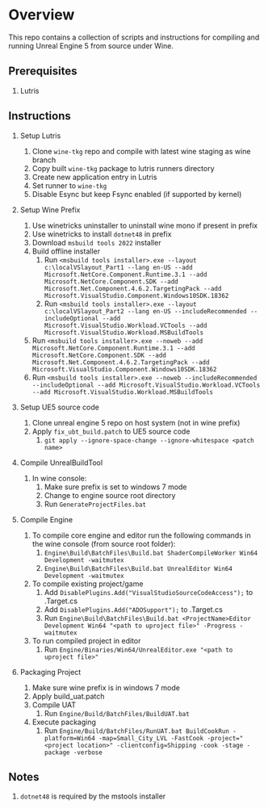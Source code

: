 # Overview
This repo contains a collection of scripts and instructions for compiling and running Unreal Engine 5 from source under Wine.

## Prerequisites

1. Lutris

## Instructions

1. Setup Lutris
   1. Clone ```wine-tkg``` repo and compile with latest wine staging as wine branch
   2. Copy built ```wine-tkg``` package to lutris runners directory
   3. Create new application entry in Lutris
   4. Set runner to ```wine-tkg```
   5. Disable Esync but keep Fsync enabled (if supported by kernel)
2. Setup Wine Prefix
   1. Use winetricks uninstaller to uninstall wine mono if present in prefix
   2. Use winetricks to install ```dotnet48``` in prefix
   3. Download ```msbuild tools 2022``` installer
   4. Build offline installer
      1. Run ```<msbuild tools installer>.exe --layout c:\localVSlayout_Part1 --lang en-US
       --add Microsoft.NetCore.Component.Runtime.3.1
       --add Microsoft.NetCore.Component.SDK
       --add Microsoft.Net.Component.4.6.2.TargetingPack
       --add Microsoft.VisualStudio.Component.Windows10SDK.18362```
      2. Run ```<msbuild tools installer>.exe --layout c:\localVSlayout_Part2 --lang en-US --includeRecommended --includeOptional --add Microsoft.VisualStudio.Workload.VCTools --add Microsoft.VisualStudio.Workload.MSBuildTools```
   5. Run ```<msbuild tools installer>.exe --noweb
       --add Microsoft.NetCore.Component.Runtime.3.1
       --add Microsoft.NetCore.Component.SDK
       --add Microsoft.Net.Component.4.6.2.TargetingPack
       --add Microsoft.VisualStudio.Component.Windows10SDK.18362```
   6. Run ```<msbuild tools installer>.exe --noweb --includeRecommended --includeOptional --add Microsoft.VisualStudio.Workload.VCTools --add Microsoft.VisualStudio.Workload.MSBuildTools```

3. Setup UE5 source code
    1. Clone unreal engine 5 repo on host system (not in wine prefix)
    2. Apply ```fix_ubt_build.patch``` to UE5 source code
       1. ```git apply --ignore-space-change --ignore-whitespace <patch name>```
4. Compile UnrealBuildTool
    1. In wine console: 
       1. Make sure prefix is set to windows 7 mode
       2. Change to engine source root directory
       3. Run ```GenerateProjectFiles.bat```
5. Compile Engine
   1. To compile core engine and editor run the following commands in the wine console (from source root folder): 
       1. ```Engine\Build\BatchFiles\Build.bat ShaderCompileWorker Win64 Development -waitmutex```
       2. ```Engine\Build\BatchFiles\Build.bat UnrealEditor Win64 Development -waitmutex```
   2. To compile existing project/game
       1. Add ```DisablePlugins.Add("VisualStudioSourceCodeAccess");``` to <ProjectName>.Target.cs
       2. Add ```DisablePlugins.Add("ADOSupport");``` to <ProjectName>.Target.cs
       3. Run ```Engine\Build\BatchFiles\Build.bat <ProjectName>Editor Development Win64 "<path to uproject file>" -Progress -waitmutex```
   3. To run compiled project in editor
       1. Run ```Engine/Binaries/Win64/UnrealEditor.exe "<path to uproject file>"```
6. Packaging Project
   1. Make sure wine prefix is in windows 7 mode
   2. Apply build_uat.patch
   3. Compile UAT
       1. Run ```Engine/Build/BatchFiles/BuildUAT.bat```
   4. Execute packaging 
       1. Run ```Engine/Build/BatchFiles/RunUAT.bat BuildCookRun -platform=Win64 -map=Small_City_LVL -FastCook -project="<project location>" -clientconfig=Shipping -cook -stage -package -verbose```
## Notes
1. ```dotnet48``` is required by the mstools installer


